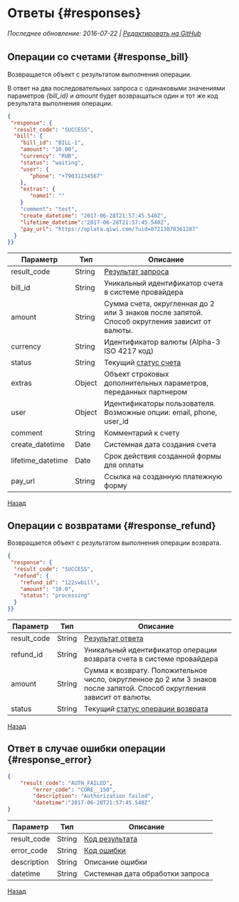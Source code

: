 # Ответы {#responses}

###### Последнее обновление: 2016-07-22 | [Редактировать на GitHub](https://github.com/QIWI-API/bill-payments-rest-api-docs/blob/master/_responses_ru.html.md)

## Операции со счетами {#response_bill}

Возвращается объект с результатом выполнения операции.

<aside class="notice">
В ответ на два последовательных запроса с одинаковыми значениями параметров <i>{bill_id}</i> и <i>amount</i> будет возвращаться один и тот же код результата выполнения операции.
</aside>
	 
~~~json
{
 "response": {
  "result_code": "SUCCESS",
  "bill": {
    "bill_id": "BILL-1",
    "amount": "10.00",
    "currency": "RUB",
    "status": "waiting",
    "user": {
       "phone": "+79031234567"
    },
    "extras": {
       "name1": ""
    }
    "comment": "test",
    "create_datetime": "2017-06-28T21:57:45.540Z",
    "lifetime_datetime":"2017-06-28T21:57:45.540Z",
    "pay_url": "https://oplata.qiwi.com/?uid=87213878361287"
  }
}}
~~~

Параметр|Тип|Описание
--------|---|--------
result_code|String|[Результат запроса](#results)
bill_id|String|Уникальный идентификатор счета в системе провайдера
amount|String|Сумма счета, округленная до 2 или 3 знаков после запятой. Способ округления зависит от валюты.
currency	|String|Идентификатор валюты (Alpha-3 ISO 4217 код)
status	|String|Текущий [статус счета](#status)
extras|Object|Объект строковых дополнительных параметров, переданных партнером
user|Object|Идентификаторы пользователя. Возможные опции: email, phone, user_id
comment|String|Комментарий к счету
create_datetime|Date| Системная дата создания счета
lifetime_datetime|Date|Срок действия созданной формы для оплаты
pay_url|String|Ссылка на созданную платежную форму


<a href="#" onclick="history.back(); return false">Назад</a>

## Операции с возвратами {#response_refund}

Возвращается объект с результатом выполнения операции возврата.

~~~json
{
 "response": {
  "result_code": "SUCCESS",
  "refund": {
    "refund_id": "122swbill",
    "amount": "10.0",
    "status": "processing"
  }
}}
~~~

Параметр|Тип|Описание
--------|---|--------
result_code|String|[Результат ответа](#results)
refund_id|String|Уникальный идентификатор операции возврата счета в системе провайдера
amount|String|Сумма к возврату. Положительное число, округленное до 2 или 3 знаков после запятой. Способ округления зависит от валюты.
status	|String|Текущий [статус операции возврата](#status_refund)

<a href="#" onclick="history.back(); return false">Назад</a>

## Ответ в случае ошибки операции {#response_error}

~~~json
{ 
	"result_code": "AUTH_FAILED",
        "error_code": "CORE__150",
        "description": "Authorization failed",
        "datetime":"2017-06-28T21:57:45.540Z"
}

~~~

Параметр|Тип|Описание
--------|---|--------
result_code|String|[Код результата](#results)
error_code|String|[Код ошибки](#err-codes)
description|String|Описание ошибки
datetime|String|Системная дата обработки запроса

<a href="#" onclick="history.back(); return false">Назад</a>


